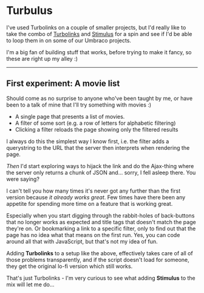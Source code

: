 # Turbulus

I've used Turbolinks on a couple of smaller projects,
but I'd really like to take the combo of [Turbolinks][] and [Stimulus][] for
a spin and see if I'd be able to loop them in on some of our Umbraco projects.

I'm a big fan of building stuff that works, before trying to make it fancy,
so these are right up my alley :)


[Turbolinks]: https://github.com/turbolinks/turbolinks
[Stimulus]: https://stimulusjs.org

* * *

## First experiment: A movie list

Should come as no surprise to anyone who've been taught by me, or have been to
a talk of mine that I'll try something with movies :)

- A single page that presents a list of movies.
- A filter of some sort (e.g. a row of letters for alphabetic filtering)
- Clicking a filter reloads the page showing only the filtered results

I always do this the simplest way I know first, i.e. the filter adds a
querystring to the URL that the server then interprets when rendering the page.

*Then* I'd start exploring ways to hijack the link and do the Ajax-thing where
the server only returns a chunk of JSON and... sorry, I fell asleep there. You
were saying?

I can't tell you how many times it's never got any further than the first
version because _it already works great_. Few times have there been any appetite
for spending more time on a feature that is working great.

Especially when you start digging through the rabbit-holes of back-buttons that
no longer works as expected and title tags that doesn't match the page they're
on. Or bookmarking a link to a specific filter, only to find out that the page
has no idea what that means on the first run. Yes, you can code around all that
with JavaScript, but that's not my idea of fun.

Adding **Turbolinks** to a setup like the above, effectively takes care of all
of those problems transparently, and if the script doesn't load for someone,
they get the original lo-fi version which still works.

That's just Turbolinks - I'm very curious to see what adding **Stimulus** to
the mix will let me do...

